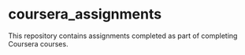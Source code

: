 # coursera_assignments
This repository contains assignments completed as part of completing Coursera courses.

